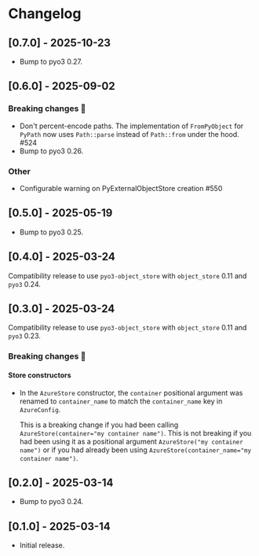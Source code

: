 # Changelog

## [0.7.0] - 2025-10-23

- Bump to pyo3 0.27.

## [0.6.0] - 2025-09-02

### Breaking changes :wrench:

- Don't percent-encode paths. The implementation of `FromPyObject` for `PyPath` now uses `Path::parse` instead of `Path::from` under the hood. #524
- Bump to pyo3 0.26.

### Other

- Configurable warning on PyExternalObjectStore creation #550

## [0.5.0] - 2025-05-19

- Bump to pyo3 0.25.

## [0.4.0] - 2025-03-24

Compatibility release to use `pyo3-object_store` with `object_store` 0.11 and `pyo3` 0.24.

## [0.3.0] - 2025-03-24

Compatibility release to use `pyo3-object_store` with `object_store` 0.11 and `pyo3` 0.23.

### Breaking changes :wrench:

#### Store constructors

- In the `AzureStore` constructor, the `container` positional argument was renamed to `container_name` to match the `container_name` key in `AzureConfig`.

  This is a breaking change if you had been calling `AzureStore(container="my container name")`. This is not breaking if you had been using it as a positional argument `AzureStore("my container name")` or if you had already been using `AzureStore(container_name="my container name")`.

## [0.2.0] - 2025-03-14

- Bump to pyo3 0.24.

## [0.1.0] - 2025-03-14

- Initial release.
